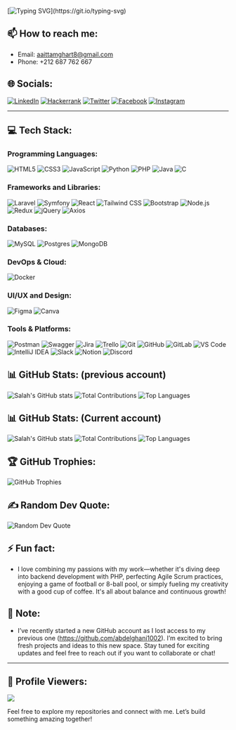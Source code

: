 [![Typing SVG](https://readme-typing-svg.demolab.com?font=Fira+Code&pause=1000&width=435&lines=%F0%9F%91%8B+I+am+Abdelghani+AIT+TAMGHART;Full+Stack+Developer;Continuously+expanding+my+knowledge.)](https://git.io/typing-svg)

## 📫 How to reach me:
- Email: aaittamghart8@gmail.com
- Phone: +212 687 762 667
## 🌐 Socials:
[![LinkedIn](https://img.shields.io/badge/LinkedIn-0077B5?style=for-the-badge&logo=linkedin&logoColor=white)](https://www.linkedin.com/in/abdelghani-ait-tamghart)
[![Hackerrank](https://img.shields.io/badge/-Hackerrank-2EC866?style=for-the-badge&logo=HackerRank&logoColor=white)](https://www.hackerrank.com/profile/aaittamghart8)
[![Twitter](https://img.shields.io/badge/Twitter-1DA1F2?style=for-the-badge&logo=twitter&logoColor=white)](https://x.com/aitT_abdelghani)
[![Facebook](https://img.shields.io/badge/Facebook-1877F2?style=for-the-badge&logo=facebook&logoColor=white)](https://www.facebook.com/odba.abdo.39)
[![Instagram](https://img.shields.io/badge/Instagram-E4405F?style=for-the-badge&logo=instagram&logoColor=white)](https://www.instagram.com/abdelghani_ait_t)


---
## 💻 Tech Stack:

### Programming Languages:
![HTML5](https://img.shields.io/badge/HTML5-E34F26?style=for-the-badge&logo=html5&logoColor=white)
![CSS3](https://img.shields.io/badge/CSS3-1572B6?style=for-the-badge&logo=css3&logoColor=white)
![JavaScript](https://img.shields.io/badge/JavaScript-F7DF1E?style=for-the-badge&logo=javascript&logoColor=black)
![Python](https://img.shields.io/badge/Python-3776AB?style=for-the-badge&logo=python&logoColor=white)
![PHP](https://img.shields.io/badge/PHP-777BB4?style=for-the-badge&logo=php&logoColor=white)
![Java](https://img.shields.io/badge/java-%23ED8B00.svg?style=for-the-badge&logo=openjdk&logoColor=white)
![C](https://img.shields.io/badge/c-%2300599C.svg?style=for-the-badge&logo=c&logoColor=white)

### Frameworks and Libraries:
![Laravel](https://img.shields.io/badge/Laravel-FF2D20?style=for-the-badge&logo=laravel&logoColor=white)
![Symfony](https://img.shields.io/badge/symfony-%23000000.svg?style=for-the-badge&logo=symfony&logoColor=white)
![React](https://img.shields.io/badge/React-61DAFB?style=for-the-badge&logo=react&logoColor=black)
![Tailwind CSS](https://img.shields.io/badge/Tailwind%20CSS-38B2AC?style=for-the-badge&logo=tailwindcss&logoColor=white)
![Bootstrap](https://img.shields.io/badge/Bootstrap-7952B3?style=for-the-badge&logo=bootstrap&logoColor=white)
![Node.js](https://img.shields.io/badge/Node.js-339933?style=for-the-badge&logo=nodedotjs&logoColor=white)
![Redux](https://img.shields.io/badge/Redux-764ABC?style=for-the-badge&logo=redux&logoColor=white)
![jQuery](https://img.shields.io/badge/jQuery-0769AD?style=for-the-badge&logo=jquery&logoColor=white)
![Axios](https://img.shields.io/badge/Axios-5A29E4?style=for-the-badge&logo=axios&logoColor=white)


### Databases:
![MySQL](https://img.shields.io/badge/MySQL-4479A1?style=for-the-badge&logo=mysql&logoColor=white)
![Postgres](https://img.shields.io/badge/PostgreSQL-336791?style=for-the-badge&logo=postgresql&logoColor=white)
![MongoDB](https://img.shields.io/badge/MongoDB-47A248?style=for-the-badge&logo=mongodb&logoColor=white)


### DevOps & Cloud:
![Docker](https://img.shields.io/badge/Docker-2496ED?style=for-the-badge&logo=docker&logoColor=white)

### UI/UX and Design:
![Figma](https://img.shields.io/badge/Figma-F24E1E?style=for-the-badge&logo=figma&logoColor=white)
![Canva](https://img.shields.io/badge/Canva-%2300C4CC.svg?style=for-the-badge&logo=Canva&logoColor=white)

### Tools & Platforms:
![Postman](https://img.shields.io/badge/Postman-FF6C37?style=for-the-badge&logo=postman&logoColor=white)
![Swagger](https://img.shields.io/badge/Swagger-85EA2D?style=for-the-badge&logo=swagger&logoColor=black)
![Jira](https://img.shields.io/badge/Jira-0052CC?style=for-the-badge&logo=jira&logoColor=white)
![Trello](https://img.shields.io/badge/Trello-0052CC?style=for-the-badge&logo=trello&logoColor=white)
![Git](https://img.shields.io/badge/Git-F05032?style=for-the-badge&logo=git&logoColor=white)
![GitHub](https://img.shields.io/badge/GitHub-181717?style=for-the-badge&logo=github&logoColor=white)
![GitLab](https://img.shields.io/badge/GitLab-FC6D26?style=for-the-badge&logo=gitlab&logoColor=white)
![VS Code](https://img.shields.io/badge/VS%20Code-0078D4?style=for-the-badge&logo=visualstudiocode&logoColor=white)
![IntelliJ IDEA](https://img.shields.io/badge/IntelliJIDEA-000000.svg?style=for-the-badge&logo=intellij-idea&logoColor=white)
![Slack](https://img.shields.io/badge/Slack-4A154B?style=for-the-badge&logo=slack&logoColor=white)
![Notion](https://img.shields.io/badge/Notion-000000?style=for-the-badge&logo=notion&logoColor=white)
![Discord](https://img.shields.io/badge/Discord-5865F2?style=for-the-badge&logo=discord&logoColor=white)

## 📊 GitHub Stats: (previous account)

![Salah's GitHub stats](https://github-readme-stats.vercel.app/api?username=abdelghani1002&show_icons=true&hide_title=true&count_private=true&hide=prs&theme=dracula)
![Total Contributions](https://github-readme-streak-stats.herokuapp.com/?user=abdelghani1002&theme=dracula&hide_border=true)
![Top Languages](https://github-readme-stats.vercel.app/api/top-langs/?username=abdelghani1002&layout=compact&theme=dracula&hide_border=true)

## 📊 GitHub Stats: (Current account)

![Salah's GitHub stats](https://github-readme-stats.vercel.app/api?username=abdelghani-hub&show_icons=true&hide_title=true&count_private=true&hide=prs&theme=dracula)
![Total Contributions](https://github-readme-streak-stats.herokuapp.com/?user=abdelghani-hub&theme=dracula&hide_border=true)
![Top Languages](https://github-readme-stats.vercel.app/api/top-langs/?username=abdelghani-hub&layout=compact&theme=dracula&hide_border=true)

## 🏆 GitHub Trophies:

![GitHub Trophies](https://github-profile-trophy.vercel.app/?username=abdelghani1002&theme=dracula&no-frame=true&no-bg=true&margin-w=10&margin-h=10)

## ✍️ Random Dev Quote:

![Random Dev Quote](https://quotes-github-readme.vercel.app/api?type=horizontal&theme=radical)

## ⚡ Fun fact:
- I love combining my passions with my work—whether it's diving deep into backend development with PHP, perfecting Agile Scrum practices, enjoying a game of football or 8-ball pool, or simply fueling my creativity with a good cup of coffee. It's all about balance and continuous growth!
## 🚀 Note:
- I’ve recently started a new GitHub account as I lost access to my previous one (https://github.com/abdelghani1002). I’m excited to bring fresh projects and ideas to this new space. Stay tuned for exciting updates and feel free to reach out if you want to collaborate or chat!

---
## 👀 Profile Viewers:

[![](https://visitcount.itsvg.in/api?id=abdelghani1002&label=Profile%20Views&color=6&icon=2&pretty=false)](https://visitcount.itsvg.in)

Feel free to explore my repositories and connect with me. Let’s build something amazing together!
